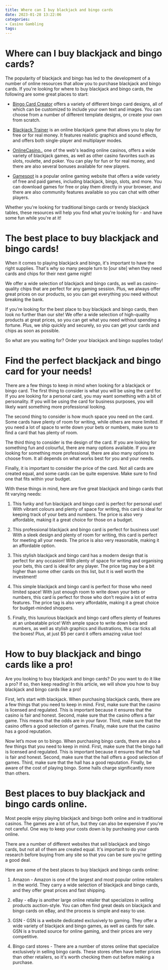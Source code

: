 ```yaml
---
title: Where can I buy blackjack and bingo cards
date: 2023-01-28 13:22:06
categories:
- Casino Gambling
tags:
---
```



#  Where can I buy blackjack and bingo cards?

The popularity of blackjack and bingo has led to the development of a number of online resources that allow you to purchase blackjack and bingo cards. If you're looking for where to buy blackjack and bingo cards, the following are some great places to start:

- [Bingo Card Creator](https://www.bingocardcreator.com/) offers a variety of different bingo card designs, all of which can be customized to include your own text and images. You can choose from a number of different template designs, or create your own from scratch.

- [Blackjack Trainer](https://www.blackjacktrainer.net/) is an online blackjack game that allows you to play for free or for real money. It features realistic graphics and sound effects, and offers both single-player and multiplayer modes.

- [OnlineCasino.](https://www.onlinecasino.us/), one of the web's leading online casinos, offers a wide variety of blackjack games, as well as other casino favorites such as slots, roulette, and poker. You can play for fun or for real money, and there are also several bonuses available for new players.

- [Gamespot](https://www.gamespot.com/bingo/) is a popular online gaming website that offers a wide variety of free and paid games, including blackjack, bingo, slots, and more. You can download games for free or play them directly in your browser, and there are also community features available so you can chat with other players.

Whether you're looking for traditional bingo cards or trendy blackjack tables, these resources will help you find what you're looking for - and have some fun while you're at it!

#  The best place to buy blackjack and bingo cards!

When it comes to playing blackjack and bingo, it's important to have the right supplies. That's why so many people turn to [our site] when they need cards and chips for their next game night!

We offer a wide selection of blackjack and bingo cards, as well as casino-quality chips that are perfect for any gaming session. Plus, we always offer great prices on our products, so you can get everything you need without breaking the bank.

If you're looking for the best place to buy blackjack and bingo cards, then look no further than our site! We offer a wide selection of high-quality products at great prices, so you can get what you need without spending a fortune. Plus, we ship quickly and securely, so you can get your cards and chips as soon as possible.

So what are you waiting for? Order your blackjack and bingo supplies today!

#  Find the perfect blackjack and bingo card for your needs!

There are a few things to keep in mind when looking for a blackjack or bingo card. The first thing to consider is what you will be using the card for. If you are looking for a personal card, you may want something with a bit of personality. If you will be using the card for business purposes, you will likely want something more professional looking.

The second thing to consider is how much space you need on the card. Some cards have plenty of room for writing, while others are more limited. If you need a lot of space to write down your bets or numbers, make sure to find a card that has plenty of room.

The third thing to consider is the design of the card. If you are looking for something fun and colourful, there are many options available. If you are looking for something more professional, there are also many options to choose from. It all depends on what works best for you and your needs.

Finally, it is important to consider the price of the card. Not all cards are created equal, and some cards can be quite expensive. Make sure to find one that fits within your budget.

With these things in mind, here are five great blackjack and bingo cards that fit varying needs:

1) This funky and fun blackjack and bingo card is perfect for personal use! With vibrant colours and plenty of space for writing, this card is ideal for keeping track of your bets and numbers. The price is also very affordable, making it a great choice for those on a budget.

2) This professional blackjack and bingo card is perfect for business use! With a sleek design and plenty of room for writing, this card is perfect for meeting all your needs. The price is also very reasonable, making it an affordable option.

3) This stylish blackjack and bingo card has a modern design that is perfect for any occasion! With plenty of space for writing and organising your bets, this card is ideal for any player. The price tag may be a bit higher than some other cards on this list, but it is well worth the investment!

4) This simple blackjack and bingo card is perfect for those who need limited space! With just enough room to write down your bets or numbers, this card is perfect for those who don’t require a lot of extra features. The price tag is also very affordable, making it a great choice for budget-minded shoppers.

5) Finally, this luxurious blackjack and bingo card offers plenty of features at an unbeatable price! With ample space to write down bets and numbers, as well as stylish graphics and illustrations, this car ticks all the boxes! Plus, at just $5 per card it offers amazing value too!

#  How to buy blackjack and bingo cards like a pro!

Are you looking to buy blackjack and bingo cards? Do you want to do it like a pro? If so, then keep reading! In this article, we will show you how to buy blackjack and bingo cards like a pro!

First, let’s start with blackjack. When purchasing blackjack cards, there are a few things that you need to keep in mind. First, make sure that the casino is licensed and regulated. This is important because it ensures that the casino is fair and honest. Second, make sure that the casino offers a fair game. This means that the odds are in your favor. Third, make sure that the casino offers a good selection of games. Finally, make sure that the casino has a good reputation.

Now let’s move on to bingo. When purchasing bingo cards, there are also a few things that you need to keep in mind. First, make sure that the bingo hall is licensed and regulated. This is important because it ensures that the hall is fair and honest. Second, make sure that the hall offers a good selection of games. Third, make sure that the hall has a good reputation. Finally, be aware of the cost of playing bingo. Some halls charge significantly more than others.

#  Best places to buy blackjack and bingo cards online.

Most people enjoy playing blackjack and bingo both online and in traditional casinos. The games are a lot of fun, but they can also be expensive if you're not careful. One way to keep your costs down is by purchasing your cards online.

There are a number of different websites that sell blackjack and bingo cards, but not all of them are created equal. It's important to do your research before buying from any site so that you can be sure you're getting a good deal.

Here are some of the best places to buy blackjack and bingo cards online:

1. Amazon - Amazon is one of the largest and most popular online retailers in the world. They carry a wide selection of blackjack and bingo cards, and they offer great prices and fast shipping.

2. eBay - eBay is another large online retailer that specializes in selling products auction-style. You can often find great deals on blackjack and bingo cards on eBay, and the process is simple and easy to use.

3. GSN - GSN is a website dedicated exclusively to gaming. They offer a wide variety of blackjack and bingo games, as well as cards for sale. GSN is a trusted source for online gaming, and their prices are very competitive.

4. Bingo card stores - There are a number of stores online that specialize exclusively in selling bingo cards. These stores often have better prices than other retailers, so it's worth checking them out before making a purchase.